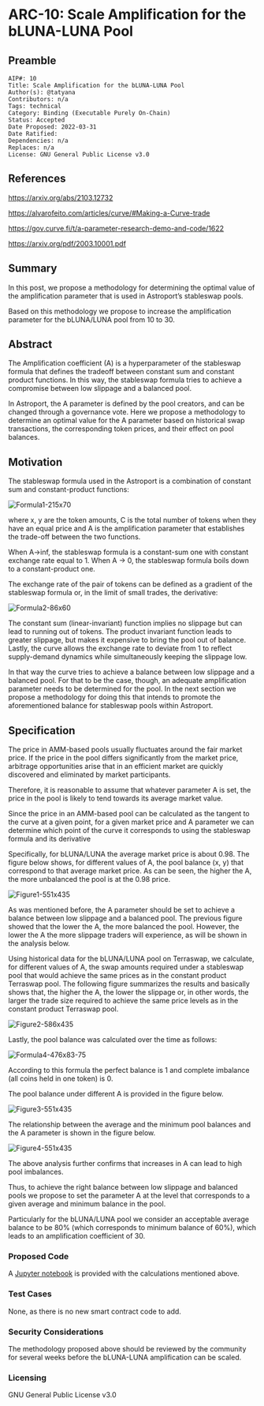 # ARC-10: Scale Amplification for the bLUNA-LUNA Pool

## Preamble

```
AIP#: 10
Title: Scale Amplification for the bLUNA-LUNA Pool
Author(s): @tatyana
Contributors: n/a
Tags: technical
Category: Binding (Executable Purely On-Chain)
Status: Accepted
Date Proposed: 2022-03-31
Date Ratified:
Dependencies: n/a
Replaces: n/a
License: GNU General Public License v3.0
```

## References

https://arxiv.org/abs/2103.12732

https://alvarofeito.com/articles/curve/#Making-a-Curve-trade

https://gov.curve.fi/t/a-parameter-research-demo-and-code/1622

https://arxiv.org/pdf/2003.10001.pdf

## Summary

In this post, we propose a methodology for determining the optimal value of the amplification parameter that is used in Astroport’s stableswap pools.

Based on this methodology we propose to increase the amplification parameter for the bLUNA/LUNA pool from 10 to 30.

## Abstract

The Amplification coefficient (A) is a hyperparameter of the stableswap formula that defines the tradeoff between constant sum and constant product functions. In this way, the stableswap formula tries to achieve a compromise between low slippage and a balanced pool.

In Astroport, the A parameter is defined by the pool creators, and can be changed through a governance vote. Here we propose a methodology to determine an optimal value for the A parameter based on historical swap transactions, the corresponding token prices, and their effect on pool balances.

## Motivation

The stableswap formula used in the Astroport is a combination of constant sum and constant-product functions:

![Formula1-215x70](./media/Formula1-215x70.png)

where x, y are the token amounts, C is the total number of tokens when they have an equal price and A is the amplification parameter that establishes the trade-off between the two functions.

When A→inf, the stableswap formula is a constant-sum one with constant exchange rate equal to 1. When A → 0, the stableswap formula boils down to a constant-product one.

The exchange rate of the pair of tokens can be defined as a gradient of the stableswap formula or, in the limit of small trades, the derivative:

![Formula2-86x60](./media/Formula2-86x60.png)

The constant sum (linear-invariant) function implies no slippage but can lead to running out of tokens. The product invariant function leads to greater slippage, but makes it expensive to bring the pool out of balance. Lastly, the curve allows the exchange rate to deviate from 1 to reflect supply-demand dynamics while simultaneously keeping the slippage low.

In that way the curve tries to achieve a balance between low slippage and a balanced pool. For that to be the case, though, an adequate amplification parameter needs to be determined for the pool. In the next section we propose a methodology for doing this that intends to promote the aforementioned balance for stableswap pools within Astroport.

## Specification

The price in AMM-based pools usually fluctuates around the fair market price. If the price in the pool differs significantly from the market price, arbitrage opportunities arise that in an efficient market are quickly discovered and eliminated by market participants.

Therefore, it is reasonable to assume that whatever parameter A is set, the price in the pool is likely to tend towards its average market value.

Since the price in an AMM-based pool can be calculated as the tangent to the curve at a given point, for a given market price and A parameter we can determine which point of the curve it corresponds to using the stableswap formula and its derivative

Specifically, for bLUNA/LUNA the average market price is about 0.98. The figure below shows, for different values of A, the pool balance (x, y) that correspond to that average market price. As can be seen, the higher the A, the more unbalanced the pool is at the 0.98 price.

![Figure1-551x435](./media/Figure1-551x435.png)

As was mentioned before, the A parameter should be set to achieve a balance between low slippage and a balanced pool. The previous figure showed that the lower the A, the more balanced the pool. However, the lower the A the more slippage traders will experience, as will be shown in the analysis below.

Using historical data for the bLUNA/LUNA pool on Terraswap, we calculate, for different values of A, the swap amounts required under a stableswap pool that would achieve the same prices as in the constant product Terraswap pool. The following figure summarizes the results and basically shows that, the higher the A, the lower the slippage or, in other words, the larger the trade size required to achieve the same price levels as in the constant product Terraswap pool.

![Figure2-586x435](./media/Figure2-586x435.png)

Lastly, the pool balance was calculated over the time as follows:

![Formula4-476x83-75](./media/Formula4-476x83-75.png)

According to this formula the perfect balance is 1 and complete imbalance (all coins held in one token) is 0.

The pool balance under different A is provided in the figure below.

![Figure3-551x435](./media/Figure3-551x435.png)

The relationship between the average and the minimum pool balances and the A parameter is shown in the figure below.

![Figure4-551x435](./media/Figure4-551x435.png)

The above analysis further confirms that increases in A can lead to high pool imbalances.

Thus, to achieve the right balance between low slippage and balanced pools we propose to set the parameter A at the level that corresponds to a given average and minimum balance in the pool.

Particularly for the bLUNA/LUNA pool we consider an acceptable average balance to be 80% (which corresponds to minimum balance of 60%), which leads to an amplification coefficient of 30.

### Proposed Code

A [Jupyter notebook](https://github.com/astroport-fi/astro-stableswap-research/blob/main/bluna_pool/amplification_research_bLUNA_LUNA.ipynb) is provided with the calculations mentioned above.

### Test Cases

None, as there is no new smart contract code to add.

### Security Considerations

The methodology proposed above should be reviewed by the community for several weeks before the bLUNA-LUNA amplification can be scaled.

### Licensing

GNU General Public License v3.0
